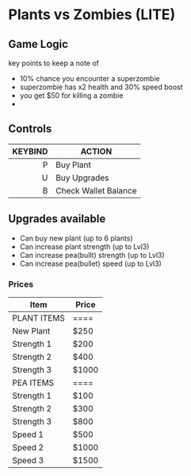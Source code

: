 # Plants vs Zombies (LITE)
## Game Logic
key points to keep a note of
- 10% chance you encounter a superzombie
- superzombie has x2 health and 30% speed boost
- you get $50 for killing a zombie
- 

## Controls
| KEYBIND | ACTION |
|--------:|--------|
|P|Buy Plant|
|U|Buy Upgrades|
|B|Check Wallet Balance|

## Upgrades available
- Can buy new plant (up to 6 plants)
- Can increase plant strength (up to Lvl3)
- Can increase pea(bullt) strength (up to Lvl3)
- Can increase pea(bullet) speed (up to Lvl3)
### Prices
|Item|Price|
|----|-----|
|PLANT ITEMS|====|
|New Plant|$250|
|Strength 1|$200|
|Strength 2|$400|
|Strength 3|$1000|
|PEA ITEMS|====|
|Strength 1|$100|
|Strength 2|$300|
|Strength 3|$800|
|Speed 1|$500|
|Speed 2|$1000|
|Speed 3|$1500|
